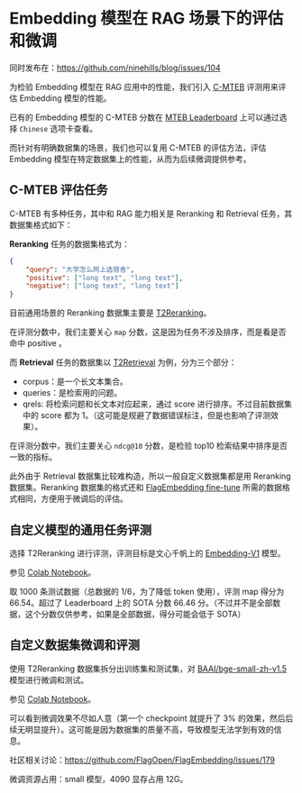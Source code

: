 # Embedding 模型在 RAG 场景下的评估和微调

同时发布在：<https://github.com/ninehills/blog/issues/104>

为检验 Embedding 模型在 RAG 应用中的性能，我们引入 [C-MTEB](https://github.com/FlagOpen/FlagEmbedding/blob/master/C_MTEB/README.md) 评测用来评估 Embedding 模型的性能。

已有的 Embedding 模型的 C-MTEB 分数在 [MTEB Leaderboard](https://huggingface.co/spaces/mteb/leaderboard) 上可以通过选择 `Chinese` 选项卡查看。

而针对有明确数据集的场景，我们也可以复用 C-MTEB 的评估方法，评估 Embedding 模型在特定数据集上的性能，从而为后续微调提供参考。

## C-MTEB 评估任务

C-MTEB 有多种任务，其中和 RAG 能力相关是 Reranking 和 Retrieval 任务，其数据集格式如下：

**Reranking** 任务的数据集格式为：

```json
{
    "query": "大学怎么网上选宿舍",
    "positive": ["long text", "long text"],
    "negative": ["long text", "long text"]
}
```

目前通用场景的 Reranking 数据集主要是 [T2Reranking](https://huggingface.co/datasets/C-MTEB/T2Reranking)。

在评测分数中，我们主要关心 `map` 分数，这是因为任务不涉及排序，而是看是否命中 positive 。

而 **Retrieval** 任务的数据集以 [T2Retrieval](https://huggingface.co/datasets/C-MTEB/T2Retrieval) 为例，分为三个部分：

- corpus：是一个长文本集合。
- queries：是检索用的问题。
- qrels: 将检索问题和长文本对应起来，通过 score 进行排序。不过目前数据集中的 score 都为 1。（这可能是规避了数据错误标注，但是也影响了评测效果）。

在评测分数中，我们主要关心 `ndcg@10` 分数，是检验 top10 检索结果中排序是否一致的指标。

此外由于 Retrieval 数据集比较难构造，所以一般自定义数据集都是用 Reranking 数据集。Reranking 数据集的格式还和 [FlagEmbedding fine-tune](https://github.com/FlagOpen/FlagEmbedding/blob/master/examples/finetune/README.md) 所需的数据格式相同，方便用于微调后的评估。

## 自定义模型的通用任务评测

选择 T2Reranking 进行评测，评测目标是文心千帆上的 [Embedding-V1](https://cloud.baidu.com/doc/WENXINWORKSHOP/s/alj562vvu) 模型。

参见 [Colab Notebook](https://colab.research.google.com/drive/1PcJcgWZ-B5AQUZ2FsRYd6inQ42_NqnUr?usp=sharing)。

取 1000 条测试数据（总数据的 1/6，为了降低 token 使用），评测 map 得分为 66.54。超过了 Leaderboard 上的 SOTA 分数 66.46 分。（不过并不是全部数据，这个分数仅供参考，如果是全部数据，得分可能会低于 SOTA）

## 自定义数据集微调和评测

使用 T2Reranking 数据集拆分出训练集和测试集，对 [BAAI/bge-small-zh-v1.5](https://huggingface.co/BAAI/bge-small-zh-v1.5) 模型进行微调和测试。

参见 [Colab Notebook](https://colab.research.google.com/drive/1dAAVssdWNin47e2xeGsEpWnArU6Nx4eu?usp=sharing)。

可以看到微调效果不尽如人意（第一个 checkpoint 就提升了 3% 的效果，然后后续无明显提升）。这可能是因为数据集的质量不高，导致模型无法学到有效的信息。

社区相关讨论：<https://github.com/FlagOpen/FlagEmbedding/issues/179>

微调资源占用：small 模型，4090 显存占用 12G。
